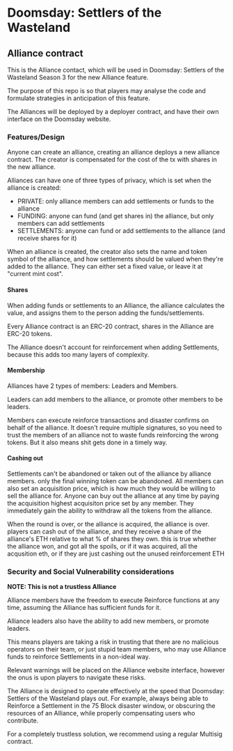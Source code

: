 # Doomsday: Settlers of the Wasteland 
## Alliance contract

This is the Alliance contact, which will be used in Doomsday: Settlers of the Wasteland Season 3 for the new Alliance feature.

The purpose of this repo is so that players may analyse the code and formulate strategies in anticipation of this feature.

The Alliances will be deployed by a deployer contract, and have their own interface on the Doomsday website.


### Features/Design

Anyone can create an alliance, creating an alliance deploys a new alliance contract. The creator is compensated for the cost of the tx with shares in the new alliance.

Alliances can have one of three types of privacy, which is set when the alliance is created:

 - PRIVATE: only alliance members can add settlements or funds to the alliance
 - FUNDING: anyone can fund (and get shares in) the alliance, but only members can add settlements
 - SETTLEMENTS: anyone can fund or add settlements to the alliance (and receive shares for it)

When an alliance is created, the creator also sets the name and token symbol of the alliance, and how settlements should be valued when they're added to the alliance. They can either set a fixed value, or leave it at "current mint cost".

#### Shares

When adding funds or settlements to an Alliance, the alliance calculates the value, and assigns them to the person adding the funds/settlements.

Every Alliance contract is an ERC-20 contract, shares in the Alliance are ERC-20 tokens.

The Alliance doesn't account for reinforcement when adding Settlements, because this adds too many layers of complexity.

#### Membership 

Alliances have 2 types of members: Leaders and Members.

Leaders can add members to the alliance, or promote other members to be leaders.

Members can execute reinforce transactions and disaster confirms on behalf of the alliance. It doesn't require multiple signatures, so you need to trust the members of an alliance not to waste funds reinforcing the wrong tokens. But it also means shit gets done in a timely way.

#### Cashing out

Settlements can't be abandoned or taken out of the alliance by alliance members. only the final winning token can be abandoned.
All members can also set an acquisition price, which is how much they would be willing to sell the alliance for. Anyone can buy out the alliance at any time by paying the acquisition highest acquisiton price set by any member. They immediately gain the ability to withdraw  all the tokens from the alliance.

When the round is over, or the alliance is acquired, the alliance is over. players can cash out of the alliance, and they receive a share of the alliance's ETH relative to what % of shares they own. this is true whether the alliance won, and got all the spoils, or if it was acquired, all the acqusition eth, or if they are just cashing out the unused reinforcement ETH 



### Security and Social Vulnerability considerations

**NOTE: This is not a trustless Alliance**

Alliance members have the freedom to execute Reinforce functions at any time, assuming the Alliance has sufficient funds for it.

Alliance leaders also have the ability to add new members, or promote leaders.

This means players are taking a risk in trusting that there are no malicious operators on their team, or just stupid team members,
who may use Alliance funds to reinforce Settlements in a non-ideal way.

Relevant warnings will be placed on the Alliance website interface, however the onus is upon players to navigate these risks.

The Alliance is designed to operate effectively at the speed that Doomsday: Settlers of the Wasteland plays out. 
For example, always being able to Reinforce a Settlement in the 75 Block disaster window, or obscuring the resources of an Alliance, while properly compensating users who contribute.

For a completely trustless solution, we recommend using a regular Multisig contract.

